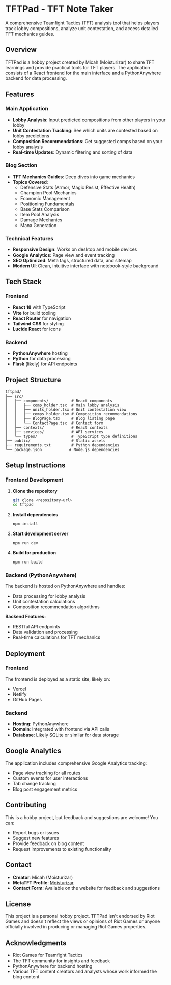 # TFTPad - TFT Note Taker

A comprehensive Teamfight Tactics (TFT) analysis tool that helps players track lobby compositions, analyze unit contestation, and access detailed TFT mechanics guides.

## Overview

TFTPad is a hobby project created by Micah (Moisturizar) to share TFT learnings and provide practical tools for TFT players. The application consists of a React frontend for the main interface and a PythonAnywhere backend for data processing.

## Features

### Main Application
- **Lobby Analysis**: Input predicted compositions from other players in your lobby
- **Unit Contestation Tracking**: See which units are contested based on lobby predictions
- **Composition Recommendations**: Get suggested comps based on your lobby analysis
- **Real-time Updates**: Dynamic filtering and sorting of data

### Blog Section
- **TFT Mechanics Guides**: Deep dives into game mechanics
- **Topics Covered**:
  - Defensive Stats (Armor, Magic Resist, Effective Health)
  - Champion Pool Mechanics
  - Economic Management
  - Positioning Fundamentals
  - Base Stats Comparison
  - Item Pool Analysis
  - Damage Mechanics
  - Mana Generation

### Technical Features
- **Responsive Design**: Works on desktop and mobile devices
- **Google Analytics**: Page view and event tracking
- **SEO Optimized**: Meta tags, structured data, and sitemap
- **Modern UI**: Clean, intuitive interface with notebook-style background

## Tech Stack

### Frontend
- **React 18** with TypeScript
- **Vite** for build tooling
- **React Router** for navigation
- **Tailwind CSS** for styling
- **Lucide React** for icons

### Backend
- **PythonAnywhere** hosting
- **Python** for data processing
- **Flask** (likely) for API endpoints

## Project Structure

```
tftpad/
├── src/
│   ├── components/          # React components
│   │   ├── comp_holder.tsx  # Main lobby analysis
│   │   ├── units_holder.tsx # Unit contestation view
│   │   ├── comps_holder.tsx # Composition recommendations
│   │   ├── BlogPage.tsx     # Blog listing page
│   │   └── ContactPage.tsx  # Contact form
│   ├── contexts/            # React contexts
│   ├── services/            # API services
│   └── types/               # TypeScript type definitions
├── public/                  # Static assets
├── requirements.txt         # Python dependencies
└── package.json            # Node.js dependencies
```

## Setup Instructions

### Frontend Development

1. **Clone the repository**
   ```bash
   git clone <repository-url>
   cd tftpad
   ```

2. **Install dependencies**
   ```bash
   npm install
   ```

3. **Start development server**
   ```bash
   npm run dev
   ```

4. **Build for production**
   ```bash
   npm run build
   ```

### Backend (PythonAnywhere)

The backend is hosted on PythonAnywhere and handles:
- Data processing for lobby analysis
- Unit contestation calculations
- Composition recommendation algorithms

**Backend Features:**
- RESTful API endpoints
- Data validation and processing
- Real-time calculations for TFT mechanics

## Deployment

### Frontend
The frontend is deployed as a static site, likely on:
- Vercel
- Netlify
- GitHub Pages

### Backend
- **Hosting**: PythonAnywhere
- **Domain**: Integrated with frontend via API calls
- **Database**: Likely SQLite or similar for data storage

## Google Analytics

The application includes comprehensive Google Analytics tracking:
- Page view tracking for all routes
- Custom events for user interactions
- Tab change tracking
- Blog post engagement metrics

## Contributing

This is a hobby project, but feedback and suggestions are welcome! You can:
- Report bugs or issues
- Suggest new features
- Provide feedback on blog content
- Request improvements to existing functionality

## Contact

- **Creator**: Micah (Moisturizar)
- **MetaTFT Profile**: [Moisturizar](https://www.metatft.com/player/na/moisturizar-NA1)
- **Contact Form**: Available on the website for feedback and suggestions

## License

This project is a personal hobby project. TFTPad isn't endorsed by Riot Games and doesn't reflect the views or opinions of Riot Games or anyone officially involved in producing or managing Riot Games properties.

## Acknowledgments

- Riot Games for Teamfight Tactics
- The TFT community for insights and feedback
- PythonAnywhere for backend hosting
- Various TFT content creators and analysts whose work informed the blog content
